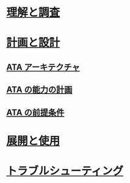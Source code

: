# [理解と調査](/advanced-threat-analytics/understand-explore/what-is-ata)
# [計画と設計](ata-capacity-planning.md)
## [ATA アーキテクチャ](ata-architecture.md)
## [ATA の能力の計画](ata-capacity-planning.md)
## [ATA の前提条件](ata-prerequisites.md)
# [展開と使用](/advanced-threat-analytics/deploy-use/install-ata)
# [トラブルシューティング](/advanced-threat-analytics/troubleshoot/troubleshooting-ata-using-logs)


<!--HONumber=May16_HO1-->


